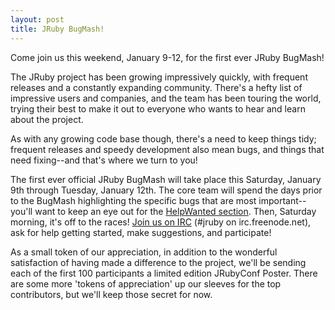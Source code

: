 ```yaml
---
layout: post
title: JRuby BugMash!
---
```

Come join us this weekend, January 9-12, for the first ever JRuby BugMash!

The JRuby project has been growing impressively quickly, with frequent releases and a constantly expanding community. There's a hefty list of impressive users and companies, and the team has been touring the world, trying their best to make it out to everyone who wants to hear and learn about the project.

As with any growing code base though, there's a need to keep things tidy; frequent releases and speedy development also mean bugs, and things that need fixing--and that's where we turn to you!

The first ever official JRuby BugMash will take place this Saturday, January 9th through Tuesday, January 12th. The core team will spend the days prior to the BugMash highlighting the specific bugs that are most important--you'll want to keep an eye out for the [HelpWanted section][helpwanted]. Then, Saturday morning, it's off to the races! [Join us on IRC](irc://irc.freenode.net/%23jruby) (#jruby on irc.freenode.net), ask for help getting started, make suggestions, and participate!

As a small token of our appreciation, in addition to the wonderful satisfaction of having made a difference to the project, we'll be sending each of the first 100 participants a limited edition JRubyConf Poster. There are some more 'tokens of appreciation' up our sleeves for the top contributors, but we'll keep those secret for now.

[helpwanted]: http://bit.ly/jruby-help-wanted
